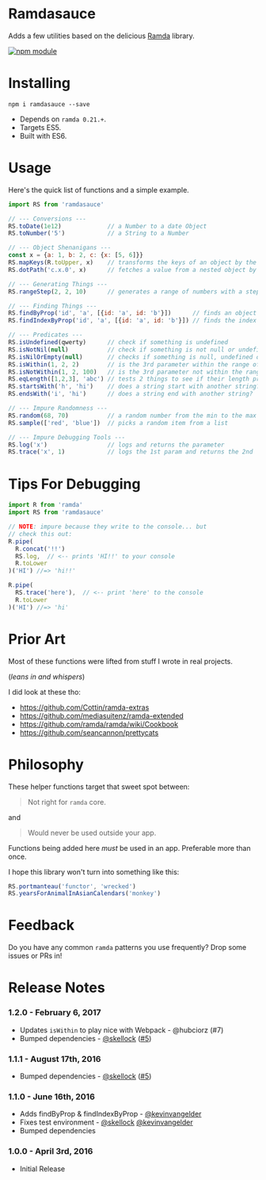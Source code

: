 # Ramdasauce

Adds a few utilities based on the delicious [Ramda](http://ramdajs.com/) library.

[![npm module](https://badge.fury.io/js/ramdasauce.svg)](https://www.npmjs.org/package/ramdasauce)


# Installing

`npm i ramdasauce --save`

* Depends on `ramda 0.21.+`.
* Targets ES5.
* Built with ES6.

# Usage

Here's the quick list of functions and a simple example.

```js
import RS from 'ramdasauce'

// --- Conversions ---
RS.toDate(1e12)             // a Number to a date Object
RS.toNumber('5')            // a String to a Number

// --- Object Shenanigans ---
const x = {a: 1, b: 2, c: {x: [5, 6]}}
RS.mapKeys(R.toUpper, x)    // transforms the keys of an object by the function
RS.dotPath('c.x.0', x)      // fetches a value from a nested object by a string path

// --- Generating Things ---
RS.rangeStep(2, 2, 10)      // generates a range of numbers with a step

// --- Finding Things ---
RS.findByProp('id', 'a', [{id: 'a', id: 'b'}])      // finds an object by propEq
RS.findIndexByProp('id', 'a', [{id: 'a', id: 'b'}]) // finds the index of an object by propEq

// --- Predicates ---
RS.isUndefined(qwerty)      // check if something is undefined
RS.isNotNil(null)           // check if something is not null or undefined
RS.isNilOrEmpty(null)       // checks if something is null, undefined or R.isEmpty
RS.isWithin(1, 2, 2)        // is the 3rd parameter within the range of 1st through 2nd?
RS.isNotWithin(1, 2, 100)   // is the 3rd parameter not within the range of 1st through 2nd?
RS.eqLength([1,2,3], 'abc') // tests 2 things to see if their length properties are the same
RS.startsWith('h', 'hi')    // does a string start with another string?
RS.endsWith('i', 'hi')      // does a string end with another string?

// --- Impure Randomness ---
RS.random(68, 70)           // a random number from the min to the max included
RS.sample(['red', 'blue'])  // picks a random item from a list

// --- Impure Debugging Tools ---
RS.log('x')                 // logs and returns the parameter
RS.trace('x', 1)            // logs the 1st param and returns the 2nd
```


# Tips For Debugging
```js
import R from 'ramda'
import RS from 'ramdasauce'

// NOTE: impure because they write to the console... but
// check this out:
R.pipe(
  R.concat('!!')
  RS.log,  // <-- prints 'HI!!' to your console
  R.toLower
)('HI') //=> 'hi!!'

R.pipe(
  RS.trace('here'),  // <-- print 'here' to the console
  R.toLower
)('HI') //=> 'hi'
```


# Prior Art

Most of these functions were lifted from stuff I wrote in real projects.

(*leans in and whispers*)

I did look at these tho:

* https://github.com/Cottin/ramda-extras
* https://github.com/mediasuitenz/ramda-extended
* https://github.com/ramda/ramda/wiki/Cookbook
* https://github.com/seancannon/prettycats


# Philosophy

These helper functions target that sweet spot between:

> Not right for `ramda` core.

and

> Would never be used outside your app.

Functions being added here *must* be used in an app.  Preferable more than once.

I hope this library won't turn into something like this:

```js
RS.portmanteau('functor', 'wrecked')
RS.yearsForAnimalInAsianCalendars('monkey')
```


# Feedback

Do you have any common `ramda` patterns you use frequently?  Drop some issues or PRs in!


# Release Notes

### 1.2.0 - February 6, 2017
* Updates `isWithin` to play nice with Webpack - @hubciorz (#7)
* Bumped dependencies - [@skellock](https://github.com/skellock) ([#5](https://github.com/skellock/ramdasauce/pull/5))

### 1.1.1 - August 17th, 2016
* Bumped dependencies - [@skellock](https://github.com/skellock) ([#5](https://github.com/skellock/ramdasauce/pull/5))

### 1.1.0 - June 16th, 2016
* Adds findByProp & findIndexByProp - [@kevinvangelder](https://github.com/kevinvangelder)
* Fixes test environment - [@skellock](https://github.com/skellock) [@kevinvangelder](https://github.com/kevinvangelder)
* Bumped dependencies

### 1.0.0 - April 3rd, 2016
* Initial Release
